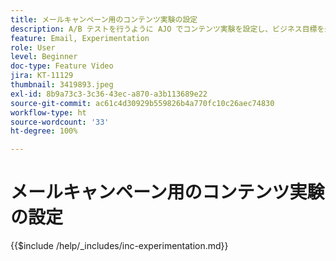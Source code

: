 ```yaml
---
title: メールキャンペーン用のコンテンツ実験の設定
description: A/B テストを行うように AJO でコンテンツ実験を設定し、ビジネス目標を最大限に推進するメールコンテンツを探索する方法について説明します。
feature: Email, Experimentation
role: User
level: Beginner
doc-type: Feature Video
jira: KT-11129
thumbnail: 3419893.jpeg
exl-id: 8b9a73c3-3c36-43ec-a870-a3b113689e22
source-git-commit: ac61c4d30929b559826b4a770fc10c26aec74830
workflow-type: ht
source-wordcount: '33'
ht-degree: 100%

---
```


# メールキャンペーン用のコンテンツ実験の設定

{{$include /help/_includes/inc-experimentation.md}}
